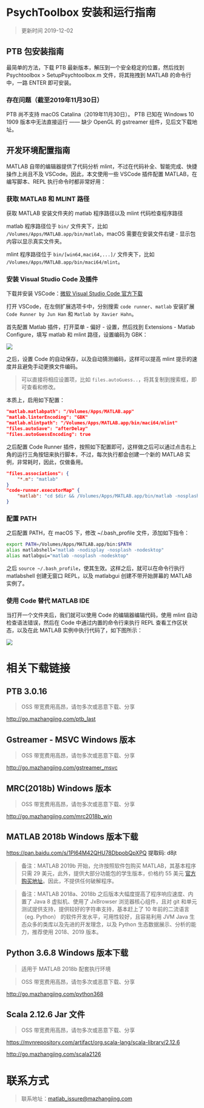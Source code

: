 # PsychToolbox 安装和运行指南

> 更新时间 2019-12-02

## PTB 包安装指南

最简单的方法，下载 PTB 最新版本，解压到一个安全稳定的位置，然后找到 Psychtoolbox > SetupPsychtoolbox.m 文件，将其拖拽到 MATLAB 的命令行中，一路 ENTER 即可安装。

### 存在问题（截至2019年11月30日）

PTB 尚不支持 macOS Catalina（2019年11月30日）。
PTB 已知在 Windows 10 1909 版本中无法直接运行 —— 缺少 OpenGL 的 gstreamer 组件，见后文下载地址。

## 开发环境配置指南

MATLAB 自带的编辑器提供了代码分析 mlint，不过在代码补全、智能完成、快捷操作上尚且不及 VSCode。因此，本文使用一些 VSCode 插件配置 MATLAB，在编写脚本、REPL 执行命令时都非常好用：

### 获取 MATLAB 和 MLINT 路径

获取 MATLAB 安装文件夹的 matlab 程序路径以及 mlint 代码检查程序路径

matlab 程序路径位于 `bin/` 文件夹下，比如 `/Volumes/Apps/MATLAB.app/bin/matlab`，macOS 需要在安装文件右键 - 显示包内容以显示真实文件夹。

mlint 程序路径位于 `bin/[win64,maci64,...]/` 文件夹下，比如 `/Volumes/Apps/MATLAB.app/bin/maci64/mlint`。

### 安装 Visual Studio Code 及插件

下载并安装 VSCode：[微软 Visual Studio Code 官方下载](https://code.visualstudio.com/)

打开 VSCode，在左侧扩展选项卡中，分别搜索 `code runner`、`matlab` 安装扩展 `Code Runner by Jun Han` 和 `Matlab by Xavier Hahn`。

首先配置 Matlab 插件，打开菜单 - 偏好 - 设置，然后找到 Extensions - Matlab Configure，填写 matlab 和 mlint 路径，设置编码为 GBK：

![](http://static2.mazhangjing.com/20191202/53531b7_matlab_vscode_1.png)

之后，设置 Code 的自动保存，以及自动猜测编码，这样可以提高 mlint 提示的速度并且避免手动更换文件编码。

> 可以直接将相应设置项，比如 `files.autoGuess..`，将其复制到搜索框，即可查看和修改。

本质上，启用如下配置：

```json
"matlab.matlabpath": "/Volumes/Apps/MATLAB.app"
"matlab.linterEncoding": "GBK"
"matlab.mlintpath": "/Volumes/Apps/MATLAB.app/bin/maci64/mlint"
"files.autoSave": "afterDelay"
"files.autoGuessEncoding": true
```

之后配置 Code Runner 插件，按照如下配置即可，这样做之后可以通过点击右上角的运行三角按钮来执行脚本，不过，每次执行都会创建一个新的 MATLAB 实例，非常耗时，因此，仅做备用。

```json
"files.associations": {
	"*.m": "matlab"
}
"code-runner.executorMap" {
	"matlab": "cd $dir && /Volumes/Apps/MATLAB.app/bin/matlab -nosplash -nodesktop -nodisplay -r $fileNameWithoutExt" 
}
```

### 配置 PATH

之后配置 PATH，在 macOS 下，修改 ~/.bash_profile 文件，添加如下指令：

```bash
export PATH=/Volumes/Apps/MATLAB.app/bin:$PATH
alias matlabshell="matlab -nodisplay -nosplash -nodesktop"
alias matlabgui="matlab -nosplash -nodesktop"
```

之后 `source ~/.bash_profile`，使其生效。这样之后，就可以在命令行执行 matlabshell 创建无窗口 REPL，以及 matlabgui 创建不带开始屏幕的 MATLAB 实例了。

### 使用 Code 替代 MATLAB IDE

当打开一个文件夹后，我们就可以使用 Code 的编辑器编辑代码，使用 mlint 自动检查语法错误，然后在 Code 中通过内置的命令行来执行 REPL 查看工作区状态，以及在此 MATLAB 实例中执行代码了，如下图所示：

![](http://static2.mazhangjing.com/20191202/082fa7b_vscode_matlab_demo.png)

# 相关下载链接

## PTB 3.0.16

> OSS 带宽费用高昂，请勿多次或恶意下载、分享

http://go.mazhangjing.com/ptb_last

## Gstreamer - MSVC Windows 版本

> OSS 带宽费用高昂，请勿多次或恶意下载、分享

http://go.mazhangjing.com/gstreamer_msvc

## MRC(2018b) Windows 版本

> OSS 带宽费用高昂，请勿多次或恶意下载、分享

http://go.mazhangjing.com/mrc2018b_win

## MATLAB 2018b Windows 版本下载

https://pan.baidu.com/s/1Pl64M42QHU78DbpobQpXPQ 提取码: d8jt

> 备注：MATLAB 2019b 开始，允许按照软件包购买 MATLAB，其基本程序只需 29 美元，此外，提供大部分功能包的学生版本，价格约 55 美元 [官方购买地址](https://ww2.mathworks.cn/store/link/products/student/ML)。因此，不提供任何破解程序。

> 备注：MATLAB 2018a、2018b 之后版本大幅度提高了程序响应速度、内置了 Java 8 虚拟机、使用了 JxBrowser 浏览器核心组件，且对 git 和单元测试提供支持，提供较好的字符串支持，基本赶上了 10 年前的二流语言（eg. Python） 的软件开发水平，可用性较好，且容易利用 JVM Java 生态众多的类库以及先进的开发理念，以及 Python 生态数据展示、分析的能力，推荐使用 2018、2019 版本。

## Python 3.6.8 Windows 版本下载

> 适用于 MATLAB 2018b 配套执行环境

> OSS 带宽费用高昂，请勿多次或恶意下载、分享

http://go.mazhangjing.com/python368

## Scala 2.12.6 Jar 文件

> OSS 带宽费用高昂，请勿多次或恶意下载、分享

https://mvnrepository.com/artifact/org.scala-lang/scala-library/2.12.6

http://go.mazhangjing.com/scala2126

# 联系方式

> 联系地址：matlab_issure@mazhangjing.com
